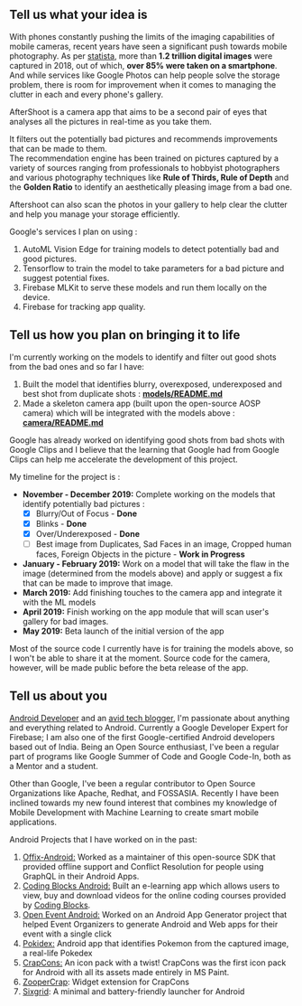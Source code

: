 ## Tell us what your idea is

With phones constantly pushing the limits of the imaging capabilities of mobile cameras, recent years have seen a significant push towards mobile photography. As per [statista](https://www.statista.com/chart/10913/number-of-photos-taken-worldwide/), more than **1.2 trillion digital images** were captured in 2018, out of which, **over 85% were taken on a smartphone**. And while services like Google Photos can help people solve the storage problem, there is room for improvement when it comes to managing the clutter in each and every phone's gallery.

AfterShoot is a camera app that aims to be a second pair of eyes that analyses all the pictures in real-time as you take them.

It filters out the potentially bad pictures and recommends improvements that can be made to them.  
The recommendation engine has been trained on pictures captured by a variety of sources ranging from professionals to hobbyist photographers and various photography techniques like **Rule of Thirds, Rule of Depth** and the **Golden Ratio** to identify an aesthetically pleasing image from a bad one.

Aftershoot can also scan the photos in your gallery to help clear the clutter and help you manage your storage efficiently.

Google's services I plan on using :

1. AutoML Vision Edge for training models to detect potentially bad and good pictures.
2. Tensorflow to train the model to take parameters for a bad picture and suggest potential fixes.
3. Firebase MLKit to serve these models and run them locally on the device.
4. Firebase for tracking app quality.

## Tell us how you plan on bringing it to life

I&#39;m currently working on the models to identify and filter out good shots from the bad ones and so far I have:

1. Built the model that identifies blurry, overexposed, underexposed and best shot from duplicate shots : **[models/README.md](models/README.md)**
2. Made a skeleton camera app (built upon the open-source AOSP camera) which will be integrated with the models above : **[camera/README.md](camera/README.md)**

Google has already worked on identifying good shots from bad shots with Google Clips and I believe that the learning that Google had from Google Clips can help me accelerate the development of this project.

My timeline for the project is :

- **November - December 2019:** Complete working on the models that identify potentially bad pictures :
  - [x] Blurry/Out of Focus - **Done** 
  - [x] Blinks - **Done**
  - [x] Over/Underexposed - **Done**
  - [ ] Best image from Duplicates, Sad Faces in an image, Cropped human faces, Foreign Objects in the picture - **Work in Progress**
- **January - February 2019:** Work on a model that will take the flaw in the image (determined from the models above) and apply or suggest a fix that can be made to improve that image.
- **March 2019:** Add finishing touches to the camera app and integrate it with the ML models
- **April 2019:** Finish working on the app module that will scan user's gallery for bad images.
- **May 2019:** Beta launch of the initial version of the app

Most of the source code I currently have is for training the models above, so I won&#39;t be able to share it at the moment. Source code for the camera, however, will be made public before the beta release of the app.

## Tell us about you

[Android Developer](https://harshithd.com/) and an [avid tech blogger](https://medium.com/@harshithdwivedi), I&#39;m passionate about anything and everything related to Android. Currently a Google Developer Expert for Firebase; I am also one of the first Google-certified Android developers based out of India. Being an Open Source enthusiast, I&#39;ve been a regular part of programs like Google Summer of Code and Google Code-In, both as a Mentor and a student.

Other than Google, I've been a regular contributor to Open Source Organizations like Apache, Redhat, and FOSSASIA. Recently I have been inclined towards my new found interest that combines my knowledge of Mobile Development with Machine Learning to create smart mobile applications.

Android Projects that I have worked on in the past:

1. [Offix-Android:](https://github.com/aerogear/offix-android) Worked as a maintainer of this open-source SDK that provided offline support and Conflict Resolution for people using GraphQL in their Android Apps.
2. [Coding Blocks Android:](https://github.com/coding-blocks/CBOnlineApp) Built an e-learning app which allows users to view, buy and download videos for the online coding courses provided by [Coding Blocks](https://codingblocks.com/).
2. [Open Event Android:](https://github.com/fossasia/open-event-droidgen) Worked on an Android App Generator project that helped Event Organizers to generate Android and Web apps for their event with a single click
3. [Pokidex:](https://play.google.com/store/apps/details?id=app.harshit.pokedex&amp;hl=en_IN) Android app that identifies Pokemon from the captured image, a real-life Pokedex
4. [CrapCons:](https://play.google.com/store/apps/details?id=com.dagger.crapcons) An icon pack with a twist! CrapCons was the first icon pack for Android with all its assets made entirely in MS Paint.
5. [ZooperCrap](https://play.google.com/store/apps/details?id=com.adam.zwskin.zoopercrap&amp;hl=en_IN): Widget extension for CrapCons
6. [Sixgrid](https://play.google.com/store/apps/details?id=io.pure.sixgrid): A minimal and battery-friendly launcher for Android

